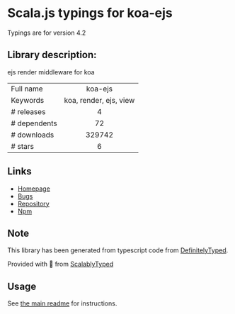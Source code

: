 
# Scala.js typings for koa-ejs

Typings are for version 4.2

## Library description:
ejs render middleware for koa

|                    |                 |
| ------------------ | :-------------: |
| Full name          | koa-ejs |
| Keywords           | koa, render, ejs, view |
| # releases         | 4 |
| # dependents       | 72 |
| # downloads        | 329742 |
| # stars            | 6 |

## Links
- [Homepage](https://github.com/koajs/ejs)
- [Bugs](https://github.com/koajs/ejs/issues)
- [Repository](https://github.com/koajs/ejs)
- [Npm](https://www.npmjs.com/package/koa-ejs)
    


## Note
This library has been generated from typescript code from [DefinitelyTyped](https://definitelytyped.org).

Provided with :purple_heart: from [ScalablyTyped](https://github.com/oyvindberg/ScalablyTyped)

## Usage
See [the main readme](../../readme.md) for instructions.


